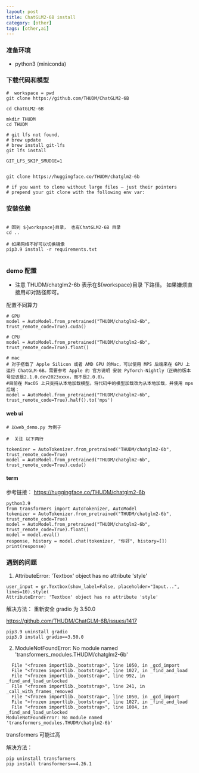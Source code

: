 ```yaml
---
layout: post
title: ChatGLM2-6B install
category: [other]
tags: [other,ai]
---
```



### 准备环境

- python3 (miniconda)
### 下载代码和模型

```shell
#  workspace = pwd
git clone https://github.com/THUDM/ChatGLM2-6B

cd ChatGLM2-6B

mkdir THUDM
cd THUDM

# git lfs not found,  
# brew update
# brew install git-lfs
git lfs install

GIT_LFS_SKIP_SMUDGE=1


git clone https://huggingface.co/THUDM/chatglm2-6b

# if you want to clone without large files – just their pointers
# prepend your git clone with the following env var:
```

### 安装依赖

```shell

# 回到 ${workspace}目录， 也有ChatGLM2-6B 目录
cd ..

# 如果网络不好可以切换镜像  
pip3.9 install -r requirements.txt


``` 

### demo 配置

* 注意 THUDM/chatglm2-6b  表示在${workspace}目录 下路径。 如果嫌烦直接用却对路径即可。 



配置不同算力


```shell
# GPU
model = AutoModel.from_pretrained("THUDM/chatglm2-6b", trust_remote_code=True).cuda()

# CPU 
model = AutoModel.from_pretrained("THUDM/chatglm2-6b", trust_remote_code=True).float()

# mac 
# 对于搭载了 Apple Silicon 或者 AMD GPU 的Mac，可以使用 MPS 后端来在 GPU 上运行 ChatGLM-6B。需要参考 Apple 的 官方说明 安装 PyTorch-Nightly（正确的版本号应该是2.1.0.dev2023xxxx，而不是2.0.0）。
#目前在 MacOS 上只支持从本地加载模型。将代码中的模型加载改为从本地加载，并使用 mps 后端：
model = AutoModel.from_pretrained("THUDM/chatglm2-6b", trust_remote_code=True).half().to('mps')

```





#### web ui

```shell
# 以web_demo.py 为例子

#  关注 以下两行

tokenizer = AutoTokenizer.from_pretrained("THUDM/chatglm2-6b", trust_remote_code=True)
model = AutoModel.from_pretrained("THUDM/chatglm2-6b", trust_remote_code=True).cuda()
```

####  term
参考链接： https://huggingface.co/THUDM/chatglm2-6b

```shell
python3.9
from transformers import AutoTokenizer, AutoModel
tokenizer = AutoTokenizer.from_pretrained("THUDM/chatglm2-6b", trust_remote_code=True)
model = AutoModel.from_pretrained("THUDM/chatglm2-6b", trust_remote_code=True).float()
model = model.eval()
response, history = model.chat(tokenizer, "你好", history=[])
print(response)
```


### 遇到的问题

1.  AttributeError: 'Textbox' object has no attribute 'style'


```shell
user_input = gr.Textbox(show_label=False, placeholder="Input...", lines=10).style(
AttributeError: 'Textbox' object has no attribute 'style'
``` 

解决方法：
重新安全 gradio 为 3.50.0

https://github.com/THUDM/ChatGLM-6B/issues/1417

```shell
pip3.9 uninstall gradio
pip3.9 install gradio==3.50.0
```
2. ModuleNotFoundError: No module named 'transformers_modules.THUDM/chatglm2-6b'
```shell
  File "<frozen importlib._bootstrap>", line 1050, in _gcd_import
  File "<frozen importlib._bootstrap>", line 1027, in _find_and_load
  File "<frozen importlib._bootstrap>", line 992, in _find_and_load_unlocked
  File "<frozen importlib._bootstrap>", line 241, in _call_with_frames_removed
  File "<frozen importlib._bootstrap>", line 1050, in _gcd_import
  File "<frozen importlib._bootstrap>", line 1027, in _find_and_load
  File "<frozen importlib._bootstrap>", line 1004, in _find_and_load_unlocked
ModuleNotFoundError: No module named 'transformers_modules.THUDM/chatglm2-6b'

```
transformers 可能过高

解决方法：
```shell
pip uninstall transformers
pip install transformers==4.26.1
```


 

